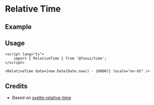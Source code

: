 <script lang="ts">
	import Example from './Example.svelte';
	import { Alert } from '@foxui/core';
</script>

# Relative Time

<Alert type="info" title="This component is unstyled by default." variant="default">
</Alert>

## Example

<Example />

## Usage

```svelte
<script lang="ts">
	import { RelativeTime } from '@foxui/time';
</script>

<RelativeTime date={new Date(Date.now() - 10000)} locale="en-US" />
```

## Credits

- Based on [svelte-relative-time](https://github.com/CaptainCodeman/svelte-relative-time)
